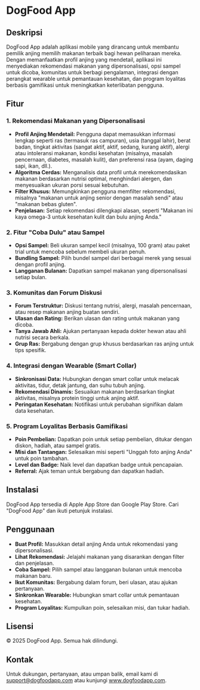 # DogFood App

## Deskripsi
DogFood App adalah aplikasi mobile yang dirancang untuk membantu pemilik anjing memilih makanan terbaik bagi hewan peliharaan mereka. Dengan memanfaatkan profil anjing yang mendetail, aplikasi ini menyediakan rekomendasi makanan yang dipersonalisasi, opsi sampel untuk dicoba, komunitas untuk berbagi pengalaman, integrasi dengan perangkat wearable untuk pemantauan kesehatan, dan program loyalitas berbasis gamifikasi untuk meningkatkan keterlibatan pengguna.

## Fitur

### 1. Rekomendasi Makanan yang Dipersonalisasi
- **Profil Anjing Mendetail:** Pengguna dapat memasukkan informasi lengkap seperti ras (termasuk ras campuran), usia (tanggal lahir), berat badan, tingkat aktivitas (sangat aktif, aktif, sedang, kurang aktif), alergi atau intoleransi makanan, kondisi kesehatan (misalnya, masalah pencernaan, diabetes, masalah kulit), dan preferensi rasa (ayam, daging sapi, ikan, dll.).
- **Algoritma Cerdas:** Menganalisis data profil untuk merekomendasikan makanan berdasarkan nutrisi optimal, menghindari alergen, dan menyesuaikan ukuran porsi sesuai kebutuhan.
- **Filter Khusus:** Memungkinkan pengguna memfilter rekomendasi, misalnya "makanan untuk anjing senior dengan masalah sendi" atau "makanan bebas gluten".
- **Penjelasan:** Setiap rekomendasi dilengkapi alasan, seperti "Makanan ini kaya omega-3 untuk kesehatan kulit dan bulu anjing Anda."

### 2. Fitur "Coba Dulu" atau Sampel
- **Opsi Sampel:** Beli ukuran sampel kecil (misalnya, 100 gram) atau paket trial untuk mencoba sebelum membeli ukuran penuh.
- **Bundling Sampel:** Pilih bundel sampel dari berbagai merek yang sesuai dengan profil anjing.
- **Langganan Bulanan:** Dapatkan sampel makanan yang dipersonalisasi setiap bulan.

### 3. Komunitas dan Forum Diskusi
- **Forum Terstruktur:** Diskusi tentang nutrisi, alergi, masalah pencernaan, atau resep makanan anjing buatan sendiri.
- **Ulasan dan Rating:** Berikan ulasan dan rating untuk makanan yang dicoba.
- **Tanya Jawab Ahli:** Ajukan pertanyaan kepada dokter hewan atau ahli nutrisi secara berkala.
- **Grup Ras:** Bergabung dengan grup khusus berdasarkan ras anjing untuk tips spesifik.

### 4. Integrasi dengan Wearable (Smart Collar)
- **Sinkronisasi Data:** Hubungkan dengan smart collar untuk melacak aktivitas, tidur, detak jantung, dan suhu tubuh anjing.
- **Rekomendasi Dinamis:** Sesuaikan makanan berdasarkan tingkat aktivitas, misalnya protein tinggi untuk anjing aktif.
- **Peringatan Kesehatan:** Notifikasi untuk perubahan signifikan dalam data kesehatan.

### 5. Program Loyalitas Berbasis Gamifikasi
- **Poin Pembelian:** Dapatkan poin untuk setiap pembelian, ditukar dengan diskon, hadiah, atau sampel gratis.
- **Misi dan Tantangan:** Selesaikan misi seperti "Unggah foto anjing Anda" untuk poin tambahan.
- **Level dan Badge:** Naik level dan dapatkan badge untuk pencapaian.
- **Referral:** Ajak teman untuk bergabung dan dapatkan hadiah.

## Instalasi
DogFood App tersedia di Apple App Store dan Google Play Store. Cari "DogFood App" dan ikuti petunjuk instalasi.

## Penggunaan
- **Buat Profil:** Masukkan detail anjing Anda untuk rekomendasi yang dipersonalisasi.
- **Lihat Rekomendasi:** Jelajahi makanan yang disarankan dengan filter dan penjelasan.
- **Coba Sampel:** Pilih sampel atau langganan bulanan untuk mencoba makanan baru.
- **Ikut Komunitas:** Bergabung dalam forum, beri ulasan, atau ajukan pertanyaan.
- **Sinkronkan Wearable:** Hubungkan smart collar untuk pemantauan kesehatan.
- **Program Loyalitas:** Kumpulkan poin, selesaikan misi, dan tukar hadiah.

## Lisensi
© 2025 DogFood App. Semua hak dilindungi.

## Kontak
Untuk dukungan, pertanyaan, atau umpan balik, email kami di support@dogfoodapp.com atau kunjungi www.dogfoodapp.com.
